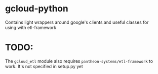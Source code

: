 # gcloud-python
Contains light wrappers around google's clients and useful classes for using with etl-framework

# TODO:
The `gcloud_etl` module also requires `pantheon-systems/etl-framework` to work.  It's not specified in setup.py yet
